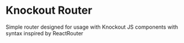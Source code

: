 # Knockout Router
Simple router designed for usage with Knockout JS components with syntax inspired by ReactRouter